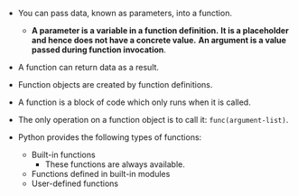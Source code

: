 
- You can pass data, known as parameters, into a function.
	- **A parameter is a variable in a function definition.** **It is a placeholder and hence does not have a concrete value.** **An argument is a value passed during function invocation**.
- A function can return data as a result.
- Function objects are created by function definitions.

- A function is a block of code which only runs when it is called.
- The only operation on a function object is to call it: `func(argument-list)`.

- Python provides the following types of functions:
	- Built-in functions
		- These functions are always available.
	- Functions defined in built-in modules
	- User-defined functions